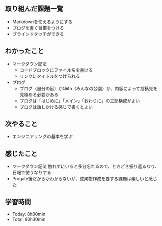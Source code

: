## 取り組んだ課題一覧
- Markdownを使えるようにする
- ブログを書く習慣をつける
- ブラインドタッチができる

## わかったこと
- マークダウン記法
  - コードブロックにファイル名を書ける
  - リンクにタイトルをつけられる
- ブログ
  - ブログ（自分の庭）かQiita（みんなの公園）か、内容によって投稿先を見極める必要がある
  - ブログは「はじめに」「メイン」「おわりに」の三部構成がよい
  - ブログは話しかける感じで書くとよい

## 次やること
- エンジニアリングの基本を学ぶ

## 感じたこと
- マークダウン記法 触れずにいると多分忘れるので、ときどき振り返るなり、日報で使うなりする
- Progate後だからかわからないが、成果物作成を要する課題は楽しいと感じた

## 学習時間
- Today: 8h00min
- Total: 93h30min

